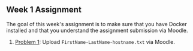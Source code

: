 ## Week 1 Assignment

The goal of this week's assignment is to make sure that you have Docker
installed and that you understand the assignment submission via Moodle.

1. [Problem 1](p1.md): Upload `FirstName-LastName-hostname.txt` via Moodle.
